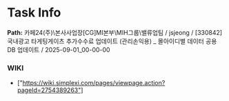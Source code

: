 # Task Info

**Path:** 카페24(주)\본사사업장\[CG]MI본부\MIH그룹\밸류업팀 / jsjeong / [330842] 국내광고 타게팅게이츠 추가수수료 업데이트 (관리손익용) _ 몰아이디별 데이터 공용DB 업데이트 / 2025-09-01_00-00-00

### WIKI
- ["https://wiki.simplexi.com/pages/viewpage.action?pageId=2754389263"]

